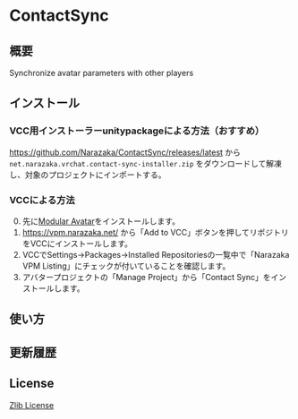 # ContactSync

## 概要

Synchronize avatar parameters with other players

## インストール

### VCC用インストーラーunitypackageによる方法（おすすめ）

https://github.com/Narazaka/ContactSync/releases/latest から `net.narazaka.vrchat.contact-sync-installer.zip` をダウンロードして解凍し、対象のプロジェクトにインポートする。

### VCCによる方法

0. 先に[Modular Avatar](https://modular-avatar.nadena.dev/)をインストールします。
1. https://vpm.narazaka.net/ から「Add to VCC」ボタンを押してリポジトリをVCCにインストールします。
2. VCCでSettings→Packages→Installed Repositoriesの一覧中で「Narazaka VPM Listing」にチェックが付いていることを確認します。
3. アバタープロジェクトの「Manage Project」から「Contact Sync」をインストールします。

## 使い方

## 更新履歴

## License

[Zlib License](LICENSE.txt)
